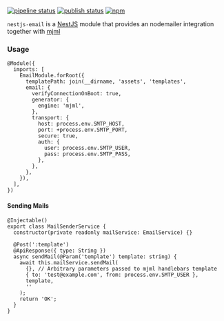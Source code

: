 [![pipeline status](https://github.com/alphaport-multimedia/nestjs-email/actions/workflows/node.js.yml/badge.svg)](https://github.com/alphaport-multimedia/nestjs-email/commits/main)
[![publish status](https://github.com/alphaport-multimedia/nestjs-email/actions/workflows/npm-publish.yml/badge.svg)](https://github.com/alphaport-multimedia/nestjs-email/commits/main)
[![npm](https://img.shields.io/npm/v/nestjs-email)](https://www.npmjs.com/package/nestjs-email)

`nestjs-email` is a [NestJS](https://nestjs.com/) module that provides an nodemailer integration together with [mjml](https://mjml.io/)


### Usage

```
@Module({
  imports: [
    EmailModule.forRoot({
      templatePath: join(__dirname, 'assets', 'templates',
      email: {
        verifyConnectionOnBoot: true,
        generator: {
          engine: 'mjml',
        },
        transport: {
          host: process.env.SMTP_HOST,
          port: +process.env.SMTP_PORT,
          secure: true,
          auth: {
            user: process.env.SMTP_USER,
            pass: process.env.SMTP_PASS,
          },
        },
      },
    }),
  ],
})
```

#### Sending Mails
```
@Injectable()
export class MailSenderService {
  constructor(private readonly mailService: EmailService) {}

  @Post(':template')
  @ApiResponse({ type: String })
  async sendMail(@Param('template') template: string) {
    await this.mailService.sendMail(
      {}, // Arbitrary parameters passed to mjml handlebars template
      { to: 'test@example.com', from: process.env.SMTP_USER },
      template,
      ''
    );
    return 'OK';
  }
}
```